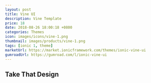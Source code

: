 ```yaml
---
layout: post
title: Vine UI
description: Vine Template
price: 18
date: 2018-08-26 18:00:18 +0800
categories: Themes
icon: images/icons/vine-1.png
thumbnail: images/products/vine-1.png
tags: [ionic 1, theme]
marketUrl: https://market.ionicframework.com/themes/ionic-vine-ui
gumroadUrl: https://gumroad.com/l/ionic-vine-ui
---
```


## Take That Design
